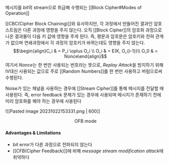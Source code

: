 메시지를 $bit$의 stream으로 취급해 수행되는 [[Block Cipher#Modes of Operation]]

[[CBC(Cipher Block Chaining)]]와 유사하지만, 각 과정에서 만들어진 결과인 암호 스트림은 다른 과정에 영향을 주지 않는다. 오직 [[Block Cipher]]의 암호화 과정으로 나온 결과물이 다음 키 값에 영향을 주게 된다. 즉, 평문과 암호문은 암호키와 전혀 관계가 없으며 연쇄과정에서 각 과정의 암호키가 바뀌는데도 영향을 주지 않는다.$$\begin{align}C_i & = P_i \oplus O_i \\ O_i & = E(K, O_{i-1})\\ O_0 & = Nonce\end{align}$$여기서 $Nonce$는 한 번만 사용되는 번호라는 뜻으로, *Replay Attack*을 방지하기 위해 IV대신 사용되는 값으로 주로 [[Random Numbers]]를 한 번만 사용하고 버림으로써 수행된다.

Noise가 있는 채널을 사용하는 경우에 [[Stream Cipher]]를 통해 메시지를 전달할 때 사용된다. 즉, error feedback 문제가 있는 경우에 사용되며 메시지가 존재하기 전에 미리 암호화를 해야 하는 경우에 사용된다

![[Pasted image 20231022153331.png | 600]]
<div align="center">OFB mode</div>

#### Advantages & Limitations
+ $bit$ error가 다른 과정으로 전파되지 않는다
+ [[CFB(Cipher Feedback)]]에 비해 *message stream modification attack*에 취약하다